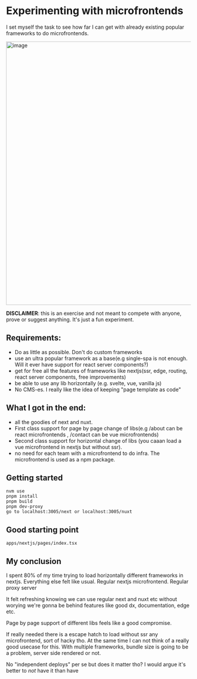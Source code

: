 # Experimenting with microfrontends

I set myself the task to see how far I can get with already existing popular frameworks to do microfrontends.

<img width="719" alt="image" src="https://github.com/cubbK/microfe_reimagined/assets/3717949/deb93d6c-5708-4449-9de7-8b461acb91f5">

**DISCLAIMER**: this is an exercise and not meant to compete with anyone, prove or suggest anything. It's just a fun experiment.

## Requirements:

- Do as little as possible. Don't do custom frameworks
- use an ultra popular framework as a base(e.g single-spa is not enough. Will it ever have support for react server components?)
- get for free all the features of frameworks like nextjs(ssr, edge, routing, react server components, free improvements)
- be able to use any lib horizontally (e.g. svelte, vue, vanilla js)
- No CMS-es. I really like the idea of keeping "page template as code"

## What I got in the end:

- all the goodies of next and nuxt.
- First class support for page by page change of libs(e.g /about can be react microfrontends , /contact can be vue microfrontends)
- Second class support for horizontal change of libs (you caaan load a vue microfrontend in nextjs but without ssr).
- no need for each team with a microfrontend to do infra. The microfrontend is used as a npm package.

## Getting started

```
nvm use
pnpm install
pnpm build
pnpm dev-proxy
go to localhost:3005/next or localhost:3005/nuxt
```

## Good starting point

`apps/nextjs/pages/index.tsx`

## My conclusion

I spent 80% of my time trying to load horizontally different frameworks in nextjs. Everything else felt like usual. Regular nextjs microfrontend. Regular proxy server

It felt refreshing knowing we can use regular next and nuxt etc without worying we're gonna be behind features like good dx, documentation, edge etc.

Page by page support of different libs feels like a good compromise.

If really needed there is a escape hatch to load without ssr any microfrontend, sort of hacky tho. At the same time I can not think of a really good usecase for this. With multiple frameworks, bundle size is going to be a problem, server side rendered or not.

No "independent deploys" per se but does it matter tho? I would argue it's better to _not_ have it than have

